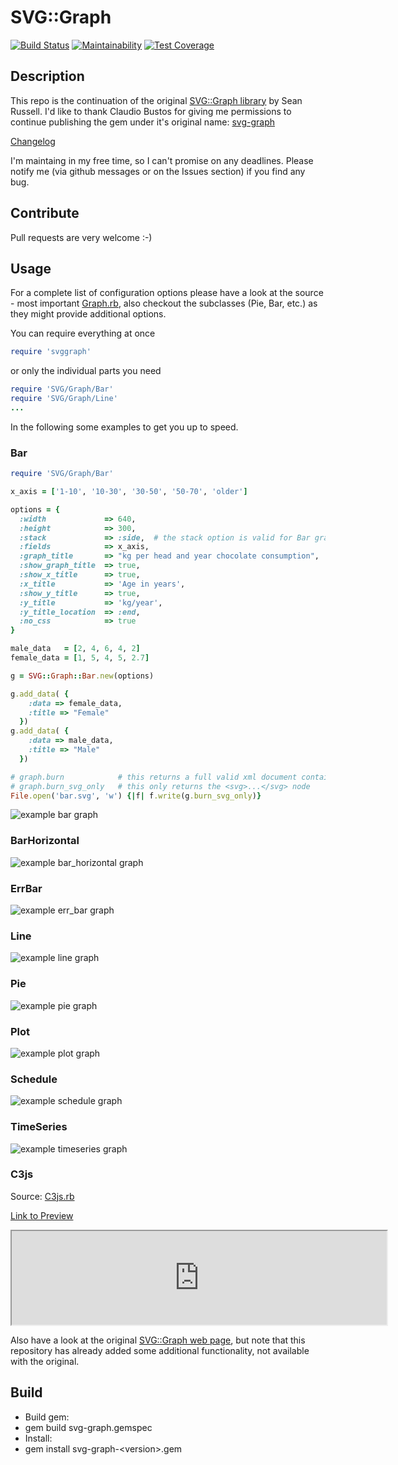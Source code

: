 SVG::Graph
============

[![Build Status](https://travis-ci.com/marnen/svg-graph2.svg?branch=master)](https://travis-ci.com/marnen/svg-graph2)
[![Maintainability](https://api.codeclimate.com/v1/badges/6231f5df83e017fd49fc/maintainability)](https://codeclimate.com/github/marnen/svg-graph2/maintainability)
[![Test Coverage](https://api.codeclimate.com/v1/badges/6231f5df83e017fd49fc/test_coverage)](https://codeclimate.com/github/marnen/svg-graph2/test_coverage)

Description
-----------
This repo is the continuation of the original [SVG::Graph library](http://www.germane-software.com/software/SVG/SVG::Graph/) by Sean Russell. I'd like to thank Claudio Bustos for giving me permissions to continue publishing the gem under it's original name: [svg-graph](https://rubygems.org/gems/svg-graph)

[Changelog](../master/History.txt)

I'm maintaing in my free time, so I can't promise on any deadlines. Please notify me (via github messages or on the Issues section) if you find any bug.

Contribute
-----
Pull requests are very welcome :-)

Usage
-----

For a complete list of configuration options please have a look at the source - most important [Graph.rb](../master/lib/SVG/Graph/Graph.rb), also checkout the subclasses (Pie, Bar, etc.) as they might provide additional options.

You can require everything at once
```ruby
require 'svggraph'
```
or only the individual parts you need
```ruby
require 'SVG/Graph/Bar'
require 'SVG/Graph/Line'
...
```

In the following some examples to get you up to speed.

### Bar
```ruby
require 'SVG/Graph/Bar'

x_axis = ['1-10', '10-30', '30-50', '50-70', 'older']

options = {
  :width             => 640,
  :height            => 300,
  :stack             => :side,  # the stack option is valid for Bar graphs only
  :fields            => x_axis,
  :graph_title       => "kg per head and year chocolate consumption",
  :show_graph_title  => true,
  :show_x_title      => true,
  :x_title           => 'Age in years',
  :show_y_title      => true,
  :y_title           => 'kg/year',
  :y_title_location  => :end,
  :no_css            => true
}

male_data   = [2, 4, 6, 4, 2]
female_data = [1, 5, 4, 5, 2.7]

g = SVG::Graph::Bar.new(options)

g.add_data( {
    :data => female_data,
    :title => "Female"
  })
g.add_data( {
    :data => male_data,
    :title => "Male"
  })

# graph.burn            # this returns a full valid xml document containing the graph
# graph.burn_svg_only   # this only returns the <svg>...</svg> node
File.open('bar.svg', 'w') {|f| f.write(g.burn_svg_only)}
```
![example bar graph](https://cdn.rawgit.com/lumean/svg-graph2/master/examples/bar.svg)

### BarHorizontal

![example bar_horizontal graph](https://cdn.rawgit.com/lumean/svg-graph2/master/examples/bar_horizontal.svg)

### ErrBar

![example err_bar graph](https://cdn.rawgit.com/lumean/svg-graph2/master/examples/err_bar.svg)

### Line

![example line graph](https://cdn.rawgit.com/lumean/svg-graph2/master/examples/line.svg)

### Pie

![example pie graph](https://cdn.rawgit.com/lumean/svg-graph2/master/examples/pie.svg)

### Plot

![example plot graph](https://cdn.rawgit.com/lumean/svg-graph2/master/examples/plot.svg)

### Schedule

![example schedule graph](https://cdn.rawgit.com/lumean/svg-graph2/master/examples/schedule.svg)

### TimeSeries

![example timeseries graph](https://cdn.rawgit.com/lumean/svg-graph2/master/examples/timeseries.svg)

### C3js

Source: [C3js.rb](../master/examples/c3js.rb)

[Link to Preview](https://cdn.rawgit.com/lumean/svg-graph2/master/examples/c3js.html)

<iframe src="https://cdn.rawgit.com/lumean/svg-graph2/master/examples/c3js.html" width="600px"> </iframe>

Also have a look at the original [SVG::Graph web page](http://www.germane-software.com/software/SVG/SVG::Graph/), but note that this repository has already added some additional functionality, not available with the original.

Build
-----

* Build gem:
 *  gem build svg-graph.gemspec
* Install:
 *  gem install svg-graph-\<version>.gem
